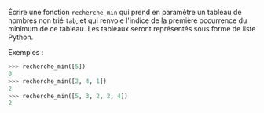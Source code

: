 Écrire une fonction `recherche_min` qui prend en paramètre un tableau de nombres non
trié `tab`, et qui renvoie l'indice de la première occurrence du minimum de ce tableau. Les
tableaux seront représentés sous forme de liste Python.

Exemples :
```python
>>> recherche_min([5])
0
>>> recherche_min([2, 4, 1])
2
>>> recherche_min([5, 3, 2, 2, 4])
2
```
